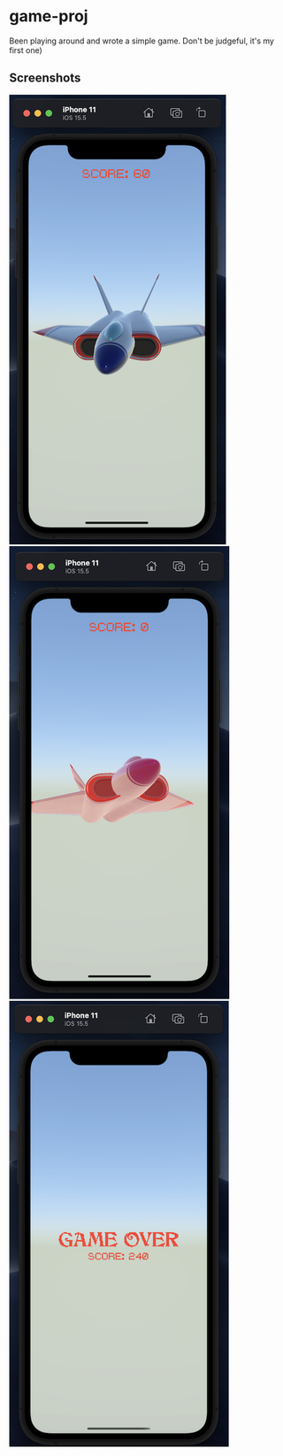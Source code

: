 # game-proj
Been playing around and wrote a simple game. Don't be judgeful, it's my first one)

## Screenshots

![Screenshot 1](https://github.com/cyberbitchxx/game-proj/blob/main/game%20proj/Screenshots/screenshot%2001%20.png?raw=true)
![Screenshot 2](https://github.com/cyberbitchxx/game-proj/blob/main/game%20proj/Screenshots/screenshot%2002%20.png?raw=true)
![Screenshot 3](https://github.com/cyberbitchxx/game-proj/blob/main/game%20proj/Screenshots/screenshot%2003.png?raw=true)
